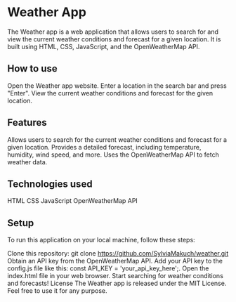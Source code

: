 # Weather App
The Weather app is a web application that allows users to search for and view the current weather conditions and forecast for a given location. It is built using HTML, CSS, JavaScript, and the OpenWeatherMap API.

## How to use
Open the Weather app website.
Enter a location in the search bar and press "Enter".
View the current weather conditions and forecast for the given location.

## Features
Allows users to search for the current weather conditions and forecast for a given location.
Provides a detailed forecast, including temperature, humidity, wind speed, and more.
Uses the OpenWeatherMap API to fetch weather data.

## Technologies used
HTML
CSS
JavaScript
OpenWeatherMap API

## Setup
To run this application on your local machine, follow these steps:

Clone this repository: git clone https://github.com/SylviaMakuch/weather.git
Obtain an API key from the OpenWeatherMap API.
Add your API key to the config.js file like this: const API_KEY = 'your_api_key_here';.
Open the index.html file in your web browser.
Start searching for weather conditions and forecasts!
License
The Weather app is released under the MIT License. Feel free to use it for any purpose.